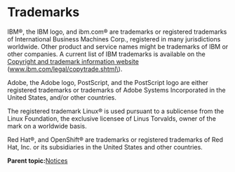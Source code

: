 # Trademarks

IBM®, the IBM logo, and ibm.com® are trademarks or registered trademarks of International Business Machines Corp., registered in many jurisdictions worldwide. Other product and service names might be trademarks of IBM or other companies. A current list of IBM trademarks is available on the [Copyright and trademark information website](http://www.ibm.com/legal/copytrade.shtml) \(www.ibm.com/legal/copytrade.shtml\).

Adobe, the Adobe logo, PostScript, and the PostScript logo are either registered trademarks or trademarks of Adobe Systems Incorporated in the United States, and/or other countries.

The registered trademark Linux® is used pursuant to a sublicense from the Linux Foundation, the exclusive licensee of Linus Torvalds, owner of the mark on a world­wide basis.

Red Hat®, and OpenShift® are trademarks or registered trademarks of Red Hat, Inc. or its subsidiaries in the United States and other countries.

**Parent topic:**[Notices](storage_csi_notices.md)

